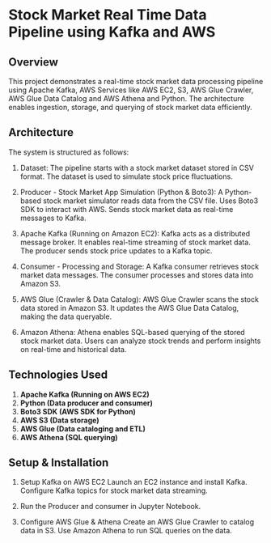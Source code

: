 # Stock Market Real Time Data Pipeline using Kafka and AWS

## Overview
This project demonstrates a real-time stock market data processing pipeline using Apache Kafka, AWS Services like AWS EC2, S3, AWS Glue Crawler, AWS Glue Data Catalog and AWS Athena and Python. The architecture enables ingestion, storage, and querying of stock market data efficiently.

## Architecture
The system is structured as follows:

1. Dataset:
The pipeline starts with a stock market dataset stored in CSV format. The dataset is used to simulate stock price fluctuations.

2. Producer - Stock Market App Simulation (Python & Boto3):
A Python-based stock market simulator reads data from the CSV file. Uses Boto3 SDK to interact with AWS. Sends stock market data as real-time messages to Kafka.

3. Apache Kafka (Running on Amazon EC2):
Kafka acts as a distributed message broker. It enables real-time streaming of stock market data. The producer sends stock price updates to a Kafka topic.

4. Consumer - Processing and Storage:
A Kafka consumer retrieves stock market data messages. The consumer processes and stores data into Amazon S3.

5. AWS Glue (Crawler & Data Catalog):
AWS Glue Crawler scans the stock data stored in Amazon S3. It updates the AWS Glue Data Catalog, making the data queryable.

6. Amazon Athena:
Athena enables SQL-based querying of the stored stock market data. Users can analyze stock trends and perform insights on real-time and historical data.

## Technologies Used

1. **Apache Kafka (Running on AWS EC2)**
2. **Python (Data producer and consumer)**
3. **Boto3 SDK (AWS SDK for Python)**
4. **AWS S3 (Data storage)**
5. **AWS Glue (Data cataloging and ETL)**
6. **AWS Athena (SQL querying)**

## Setup & Installation
1. Setup Kafka on AWS EC2
Launch an EC2 instance and install Kafka. Configure Kafka topics for stock market data streaming.

2. Run the Producer and consumer in Jupyter Notebook.
   
3. Configure AWS Glue & Athena
Create an AWS Glue Crawler to catalog data in S3. Use Amazon Athena to run SQL queries on the data.

